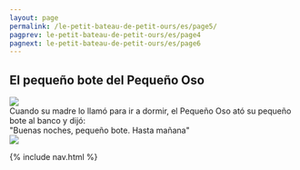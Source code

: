```yaml
---
layout: page
permalink: /le-petit-bateau-de-petit-ours/es/page5/
pagprev: le-petit-bateau-de-petit-ours/es/page4
pagnext: le-petit-bateau-de-petit-ours/es/page6
---
```


## El pequeño bote del Pequeño Oso

<img src="{{ site.baseurl }}/img/le-petit-bateau-de-petit-ours/page5.jpg"/>

<div class="childbook-text">
Cuando su madre lo llamó para ir a dormir, el Pequeño Oso ató su pequeño bote al banco y dijó:<br />
"Buenas noches, pequeño bote. Hasta mañana"
</div>

<img src="{{ site.baseurl }}/img/le-petit-bateau-de-petit-ours/page5-1.jpg"/>

{% include nav.html %}
